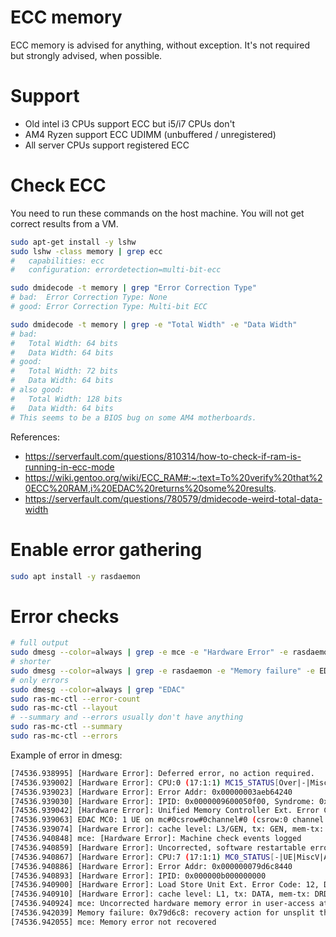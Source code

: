 
# ECC memory

ECC memory is advised for anything, without exception. It's not required but strongly advised, when possible.

# Support

- Old intel i3 CPUs support ECC but i5/i7 CPUs don't
- AM4 Ryzen support ECC UDIMM (unbuffered / unregistered)
- All server CPUs support registered ECC

# Check ECC

You need to run these commands on the host machine.
You will not get correct results from a VM.

```bash
sudo apt-get install -y lshw
sudo lshw -class memory | grep ecc
#   capabilities: ecc
#   configuration: errordetection=multi-bit-ecc

sudo dmidecode -t memory | grep "Error Correction Type"
# bad:  Error Correction Type: None
# good: Error Correction Type: Multi-bit ECC

sudo dmidecode -t memory | grep -e "Total Width" -e "Data Width"
# bad:
#   Total Width: 64 bits
#   Data Width: 64 bits
# good:
#   Total Width: 72 bits
#   Data Width: 64 bits
# also good:
#   Total Width: 128 bits
#   Data Width: 64 bits
# This seems to be a BIOS bug on some AM4 motherboards.
```

References:
- https://serverfault.com/questions/810314/how-to-check-if-ram-is-running-in-ecc-mode
- https://wiki.gentoo.org/wiki/ECC_RAM#:~:text=To%20verify%20that%20ECC%20RAM,i%20EDAC%20returns%20some%20results.
- https://serverfault.com/questions/780579/dmidecode-weird-total-data-width

# Enable error gathering

```bash
sudo apt install -y rasdaemon
```

# Error checks

```bash
# full output
sudo dmesg --color=always | grep -e mce -e "Hardware Error" -e rasdaemon -e "Memory failure" -e EDAC -e edac -e "DRAM ECC error"
# shorter
sudo dmesg --color=always | grep -e rasdaemon -e "Memory failure" -e EDAC -e edac -e "DRAM ECC error"
# only errors
sudo dmesg --color=always | grep "EDAC"
sudo ras-mc-ctl --error-count
sudo ras-mc-ctl --layout
# --summary and --errors usually don't have anything
sudo ras-mc-ctl --summary
sudo ras-mc-ctl --errors
```

Example of error in dmesg:

```bash
[74536.938995] [Hardware Error]: Deferred error, no action required.
[74536.939002] [Hardware Error]: CPU:0 (17:1:1) MC15_STATUS[Over|-|MiscV|AddrV|-|-|SyndV|UECC|Deferred|-|-]: 0xdc2030000000011b
[74536.939023] [Hardware Error]: Error Addr: 0x00000003aeb64240
[74536.939030] [Hardware Error]: IPID: 0x0000009600050f00, Syndrome: 0x000060600b404000
[74536.939042] [Hardware Error]: Unified Memory Controller Ext. Error Code: 0, DRAM ECC error.
[74536.939063] EDAC MC0: 1 UE on mc#0csrow#0channel#0 (csrow:0 channel:0 page:0x79d6c8 offset:0x440 grain:64)
[74536.939074] [Hardware Error]: cache level: L3/GEN, tx: GEN, mem-tx: RD
[74536.940848] mce: [Hardware Error]: Machine check events logged
[74536.940859] [Hardware Error]: Uncorrected, software restartable error.
[74536.940867] [Hardware Error]: CPU:7 (17:1:1) MC0_STATUS[-|UE|MiscV|AddrV|-|-|-|UECC|-|Poison|-]: 0xbc002800000c0135
[74536.940886] [Hardware Error]: Error Addr: 0x000000079d6c8440
[74536.940893] [Hardware Error]: IPID: 0x000000b000000000
[74536.940900] [Hardware Error]: Load Store Unit Ext. Error Code: 12, DC Data error type 1 and poison consumption.
[74536.940910] [Hardware Error]: cache level: L1, tx: DATA, mem-tx: DRD
[74536.940924] mce: Uncorrected hardware memory error in user-access at 79d6c8440
[74536.942039] Memory failure: 0x79d6c8: recovery action for unsplit thp: Ignored
[74536.942055] mce: Memory error not recovered
```
